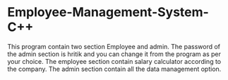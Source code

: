 # Employee-Management-System-C++
This program contain two section Employee and admin.
The password of the admin section is hritik and you can change it from the program as per your choice.
The employee section contain salary calculator according to the company.
The admin section contain all the data management option. 
